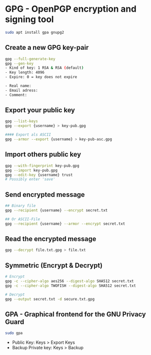 # GPG - OpenPGP encryption and signing tool

```bash
sudo apt install gpa gnupg2
```

## Create a new GPG key-pair

```bash
gpg --full-generate-key
gpg --gen-key
- Kind of key: 1 RSA & RSA (default)
- Key length: 4096
- Expire: 0 = key does not expire

- Real name:
- Email adress:
- Comment:
```

## Export your public key

```bash
gpg --list-keys
gpg --export {username} > key-pub.gpg

#### Export als ASCII
gpg --armor --export {username} > key-pub-asc.gpg
```

## Import others public key

```bash
gpg --with-fingerprint key-pub.gpg
gpg --import key-pub.gpg
gpg --edit-key {username} trust
# Possibly enter 'save'
```

## Send encrypted message

```bash
## Binary file
gpg --recipient {username} --encrypt secret.txt

## Or ASCII-File
gpg --recipient {username} --armor --encrypt secret.txt
```

## Read the encrypted message

```bash
gpg --decrypt file.txt.gpg > file.txt
```

## Symmetric (Encrypt & Decrypt)

```bash
# Encrypt
gpg -c --cipher-algo aes256 --digest-algo SHA512 secret.txt
gpg -c --cipher-algo TWOFISH --digest-algo SHA512 secret.txt

# Decrypt
gpg --output secret.txt -d secure.txt.gpg
```

## GPA - Graphical frontend for the GNU Privacy Guard

```bash
sudo gpa
```

* Public Key: Keys > Export Keys
* Backup Private key: Keys > Backup
